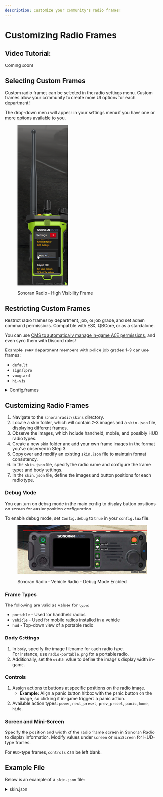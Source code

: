 ```yaml
---
description: Customize your community's radio frames!
---
```


# Customizing Radio Frames

## Video Tutorial:

Coming soon!

## Selecting Custom Frames

Custom radio frames can be selected in the radio settings menu. Custom frames allow your community to create more UI options for each department!

The drop-down menu will appear in your settings menu if you have one or more options available to you.

<figure><img src="../../../.gitbook/assets/image (32).png" alt="" width="165"><figcaption><p>Sonoran Radio - High Visibility Frame</p></figcaption></figure>

## Restricting Custom Frames

Restrict radio frames by department, job, or job grade, and set admin command permissions. Compatible with ESX, QBCore, or as a standalone.

You can use [CMS to automatically manage in-game ACE permissions](../../../other-products/sonoran-cms.md), and even sync them with Discord roles!

Example: `SAHP` department members with police job grades 1-3 can use frames:

* `default`
* `signalpro`
* `voxguard`
* `hi-vis`

<details>

<summary>Config.frames</summary>

<pre class="language-lua"><code class="lang-lua"><strong>Config.frames = {
</strong>	permissionMode = 'ace', -- ace, qbcore, esx or none
	adminPermission = 'sonoranradio.admin', -- ACE permission required to use admin commands
	departments = {
		['sahp'] = {
			label = 'San Andreas Highway Patrol',
			permissions = {
				jobs = { -- Jobs that can use this department
					['police'] = {
						grades = { -- Job grades that can use this department
							1,
							2,
							3
						}
					}
				},
				ace = { -- ACE Permissions that can use this department | ONLY EFFECTIVE IN ACE PERMISSION MODE
					'sonoranradio.sahp'
				}
			},
			-- Radio frames that can be used by this department
			allowedFrames = {
				'default',
				'signalpro',
				'voxguard',
				'hi-vis'
			}
		}
	}
}
</code></pre>

</details>

## Customizing Radio Frames

1. Navigate to the `sonoranradio\skins` directory.
2. Locate a skin folder, which will contain 2-3 images and a `skin.json` file, displaying different frames.
3. Observe the images, which include handheld, mobile, and possibly HUD radio types.
4. Create a new skin folder and add your own frame images in the format you've observed in Step 3.
5. Copy over and modify an existing `skin.json` file to maintain format consistency.
6. In the `skin.json` file, specify the radio name and configure the frame types and body settings.
7. In the `skin.json` file, define the images and button positions for each radio type.

### Debug Mode

You can turn on debug mode in the main config to display button positions on screen for easier position configuration.

To enable debug mode, set `Config.debug` to `true` in your `config.lua` file.

<figure><img src="../../../.gitbook/assets/RadioDebugBoxesVeh.png" alt=""><figcaption><p>Sonoran Radio - Vehicle Radio - Debug Mode Enabled</p></figcaption></figure>

### Frame Types

The following are valid as values for `type`:

* `portable` - Used for handheld radios
* `vehicle` - Used for mobile radios installed in a vehicle
* `hud` - Top-down view of a portable radio

### Body Settings

1. In `body`, specify the image filename for each radio type.\
   For instance, use `radio-portable.png` for a portable radio.
2. Additionally, set the `width` value to define the image's display width in-game.

### Controls

1. Assign actions to buttons at specific positions on the radio image.
   * **Example:** Align a panic button hitbox with the panic button on the image, so clicking it in-game triggers a panic action.
2. Available action types: `power`, `next_preset`, `prev_preset`, `panic`, `home`, `hide`.

### Screen and Mini-Screen

Specify the position and width of the radio frame screen in Sonoran Radio to display information. Modify values under `screen` or `miniScreen` for HUD-type frames.

For `HUD`-type frames, `controls` can be left blank.

## Example File

Below is an example of a `skin.json` file:

<details>

<summary>skin.json</summary>

```json
{
  "name": "Moto AX",
  "frames": [
    {
      "type": "portable",
      "body": { "image": "radio-portable.png", "width": 17 },
      "controls": [
        {
          "action": "power",
          "bottom": 29.6,
          "right": 0.8,
          "width": 2.7,
          "height": 2.7
        },
        {
          "action": "next_preset",
          "bottom": 30,
          "right": 7.25,
          "width": 1.25,
          "height": 4.25
        },
        {
          "action": "prev_preset",
          "bottom": 30,
          "left": 7.125,
          "width": 1.25,
          "height": 4.25
        },
        {
          "action": "panic",
          "bottom": 29.75,
          "left": 4,
          "width": 2,
          "height": 1.25
        },
        {
          "action": "home",
          "bottom": 3.25,
          "left": 6.75,
          "right": 6.75,
          "height": 1.5
        }
      ],
      "screen": {
        "bottom": 5.875,
        "height": 18.125,
        "left": 3.2185,
        "right": 3.2,
        "zIndex": 5
      }
    },
    {
      "type": "vehicle",
      "body": { "image": "radio-mobile.png", "width": 45.125 },
      "controls": [
        {
          "action": "power",
          "top": 2.25,
          "left": 6.15,
          "width": 2,
          "height": 2
        },
        {
          "action": "prev_preset",
          "top": 2.25,
          "right": 17.25,
          "width": 1.5,
          "height": 2
        },
        {
          "action": "next_preset",
          "top": 5,
          "right": 17.25,
          "width": 1.5,
          "height": 2
        },
        {
          "action": "hide",
          "top": 8.25,
          "right": 17.25,
          "width": 1.5,
          "height": 1.5
        },
        {
          "action": "home",
          "top": 11.25,
          "right": 17.25,
          "width": 1.5,
          "height": 1.5
        },
        {
          "action": "panic",
          "top": 2.25,
          "right": 3.75,
          "width": 2,
          "height": 2
        }
      ],
      "screen": {
        "top": 2.65,
        "height": 10.2,
        "left": 11,
        "width": 13.45,
        "zIndex": 5
      }
    },
    {
      "type": "hud",
      "body": { "image": "radio-portable-top.png", "width": 22.25 },
      "controls": [],
      "miniScreen": {
        "bottom": 7.2,
        "height": 3.75,
        "left": 7.75,
        "right": 7.5
      }
    }
  ]
}
```

</details>
